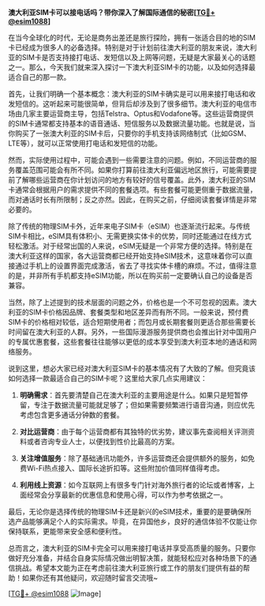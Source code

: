 **澳大利亚SIM卡可以接电话吗？带你深入了解国际通信的秘密[[TG💪+ @esim1088](https://t.me/s/esim1088)]**

在当今全球化的时代，无论是商务出差还是旅行探险，拥有一张适合目的地的SIM卡已经成为很多人的必备选择。特别是对于计划前往澳大利亚的朋友来说，澳大利亚的SIM卡是否支持接打电话、发短信以及上网等问题，无疑是大家最关心的话题之一。那么，今天我们就来深入探讨一下澳大利亚SIM卡的功能，以及如何选择最适合自己的那一款。

首先，让我们明确一个基本概念：澳大利亚的SIM卡确实是可以用来接打电话和收发短信的。这听起来可能很简单，但背后却涉及到了很多细节。澳大利亚的电信市场由几家主要运营商主导，包括Telstra、Optus和Vodafone等。这些运营商提供的SIM卡通常都支持基本的语音通话、短信服务以及数据流量功能。也就是说，当你购买了一张澳大利亚的SIM卡后，只要你的手机支持该网络制式（比如GSM、LTE等），就可以正常使用打电话和发短信的功能。

然而，实际使用过程中，可能会遇到一些需要注意的问题。例如，不同运营商的服务覆盖范围可能会有所不同。如果你打算前往澳大利亚偏远地区旅行，可能需要提前了解哪些运营商在你计划访问的地方有较好的信号覆盖。此外，澳大利亚的SIM卡通常会根据用户的需求提供不同的套餐选项。有些套餐可能更侧重于数据流量，而对通话时长有所限制；反之亦然。因此，在购买之前，仔细阅读套餐详情是非常必要的。

除了传统的物理SIM卡外，近年来电子SIM卡（eSIM）也逐渐流行起来。与传统SIM卡相比，eSIM具有体积小、无需更换实体卡的优势，同时还能通过在线方式轻松激活。对于经常出国的人来说，eSIM无疑是一个非常方便的选择。特别是在澳大利亚这样的国家，各大运营商都已经开始支持eSIM技术，这意味着你可以直接通过手机上的设置界面完成激活，省去了寻找实体卡槽的麻烦。不过，值得注意的是，并非所有手机都支持eSIM功能，所以在购买前一定要确认自己的设备是否兼容。

当然，除了上述提到的技术层面的问题之外，价格也是一个不可忽视的因素。澳大利亚的SIM卡价格因品牌、套餐类型和地区差异而有所不同。一般来说，预付费SIM卡的价格相对较低，适合短期使用者；而包月或长期套餐则更适合那些需要长时间留在澳大利亚的人群。另外，一些国际漫游服务提供商也会推出针对中国用户的专属优惠套餐，这些套餐往往能够以更低的成本享受到澳大利亚本地的通话和网络服务。

说到这里，想必大家已经对澳大利亚SIM卡的基本情况有了大致的了解。但究竟该如何选择一款最适合自己的SIM卡呢？这里给大家几点实用建议：

1. **明确需求**：首先要清楚自己在澳大利亚的主要用途是什么。如果只是短暂停留，专注于数据流量可能就足够了；但如果需要频繁进行语音沟通，则应优先考虑包含更多通话分钟数的套餐。

2. **对比运营商**：由于每个运营商都有其独特的优劣势，建议事先查阅相关评测资料或者咨询专业人士，以便找到性价比最高的方案。

3. **关注增值服务**：除了基础通讯功能外，许多运营商还会提供额外的服务，如免费Wi-Fi热点接入、国际长途折扣等。这些附加价值同样值得考虑。

4. **利用线上资源**：如今互联网上有很多专门针对海外旅行者的论坛或者博客，上面经常会分享最新的优惠信息和使用心得，可以作为参考依据之一。

最后，无论你是选择传统的物理SIM卡还是新兴的eSIM技术，重要的是要确保所选产品能够满足个人的实际需求。毕竟，在异国他乡，良好的通信体验不仅能让你保持联系，更能带来安全感和便利性。

总而言之，澳大利亚的SIM卡完全可以用来接打电话并享受高质量的服务。只要你做好充分准备，并结合自身实际情况做出明智决策，就能轻松应对各种场景下的通信挑战。希望本文能为正在考虑前往澳大利亚旅行或工作的朋友们提供有益的帮助！如果你还有其他疑问，欢迎随时留言交流哦~

[[TG💪+ @esim1088](https://t.me/s/esim1088) ![Image](https://i.postimg.cc/4NQfJmqS/Snipaste-2025-05-13-00-14-12.png)]